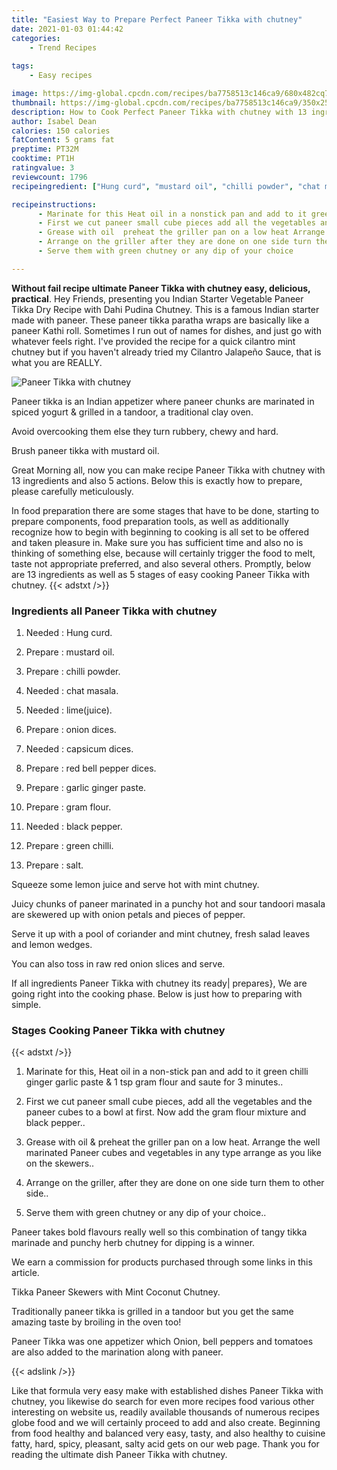 ```yaml
---
title: "Easiest Way to Prepare Perfect Paneer Tikka with chutney"
date: 2021-01-03 01:44:42
categories:
    - Trend Recipes
    
tags:
    - Easy recipes

image: https://img-global.cpcdn.com/recipes/ba7758513c146ca9/680x482cq70/paneer-tikka-with-chutney-recipe-main-photo.jpg
thumbnail: https://img-global.cpcdn.com/recipes/ba7758513c146ca9/350x250cq70/paneer-tikka-with-chutney-recipe-main-photo.jpg
description: How to Cook Perfect Paneer Tikka with chutney with 13 ingredients and 5 stages of easy cooking.
author: Isabel Dean
calories: 150 calories
fatContent: 5 grams fat
preptime: PT32M
cooktime: PT1H
ratingvalue: 3
reviewcount: 1796
recipeingredient: ["Hung curd", "mustard oil", "chilli powder", "chat masala", "limejuice", "onion dices", "capsicum dices", "red bell pepper dices", "garlic ginger paste", "gram flour", "black pepper", "green chilli", "salt"]

recipeinstructions: 
      - Marinate for this Heat oil in a nonstick pan and add to it green chilli ginger garlic paste  1 tsp gram flour and saute for 3 minutes 
      - First we cut paneer small cube pieces add all the vegetables and the paneer cubes to a bowl at first Now add the gram flour mixture and black pepper 
      - Grease with oil  preheat the griller pan on a low heat Arrange the well marinated Paneer cubes and vegetables in any type arrange as you like on the skewers 
      - Arrange on the griller after they are done on one side turn them to other side 
      - Serve them with green chutney or any dip of your choice

---
```




**Without fail recipe ultimate Paneer Tikka with chutney easy, delicious, practical**. Hey Friends, presenting you Indian Starter Vegetable Paneer Tikka Dry Recipe with Dahi Pudina Chutney. This is a famous Indian starter made with paneer. These paneer tikka paratha wraps are basically like a paneer Kathi roll. Sometimes I run out of names for dishes, and just go with whatever feels right. I&#39;ve provided the recipe for a quick cilantro mint chutney but if you haven&#39;t already tried my Cilantro Jalapeño Sauce, that is what you are REALLY.


![Paneer Tikka with chutney](https://img-global.cpcdn.com/recipes/ba7758513c146ca9/680x482cq70/paneer-tikka-with-chutney-recipe-main-photo.jpg "Paneer Tikka with chutney")



Paneer tikka is an Indian appetizer where paneer chunks are marinated in spiced yogurt &amp; grilled in a tandoor, a traditional clay oven.

Avoid overcooking them else they turn rubbery, chewy and hard.

Brush paneer tikka with mustard oil.


Great Morning all, now you can make recipe Paneer Tikka with chutney with 13 ingredients and also 5 actions. Below this is exactly how to prepare, please carefully meticulously.

In food preparation there are some stages that have to be done, starting to prepare components, food preparation tools, as well as additionally recognize how to begin with beginning to cooking is all set to be offered and taken pleasure in. Make sure you has sufficient time and also no is thinking of something else, because will certainly trigger the food to melt, taste not appropriate preferred, and also several others. Promptly, below are 13 ingredients as well as 5 stages of easy cooking Paneer Tikka with chutney.
{{< adstxt />}}

### Ingredients all Paneer Tikka with chutney


1. Needed  : Hung curd.

1. Prepare  : mustard oil.

1. Prepare  : chilli powder.

1. Needed  : chat masala.

1. Needed  : lime(juice).

1. Prepare  : onion dices.

1. Needed  : capsicum dices.

1. Prepare  : red bell pepper dices.

1. Prepare  : garlic ginger paste.

1. Prepare  : gram flour.

1. Needed  : black pepper.

1. Prepare  : green chilli.

1. Prepare  : salt.


Squeeze some lemon juice and serve hot with mint chutney.

Juicy chunks of paneer marinated in a punchy hot and sour tandoori masala are skewered up with onion petals and pieces of pepper.

Serve it up with a pool of coriander and mint chutney, fresh salad leaves and lemon wedges.

You can also toss in raw red onion slices and serve.


If all ingredients Paneer Tikka with chutney its ready| prepares}, We are going right into the cooking phase. Below is just how to preparing with simple.

### Stages Cooking Paneer Tikka with chutney

{{< adstxt />}}


1. Marinate for this, Heat oil in a non-stick pan and add to it green chilli ginger garlic paste &amp; 1 tsp gram flour and saute for 3 minutes..



1. First we cut paneer small cube pieces, add all the vegetables and the paneer cubes to a bowl at first. Now add the gram flour mixture and black pepper..



1. Grease with oil &amp; preheat the griller pan on a low heat. Arrange the well marinated Paneer cubes and vegetables in any type arrange as you like on the skewers..



1. Arrange on the griller, after they are done on one side turn them to other side..



1. Serve them with green chutney or any dip of your choice..




Paneer takes bold flavours really well so this combination of tangy tikka marinade and punchy herb chutney for dipping is a winner.

We earn a commission for products purchased through some links in this article.

Tikka Paneer Skewers with Mint Coconut Chutney.

Traditionally paneer tikka is grilled in a tandoor but you get the same amazing taste by broiling in the oven too!

Paneer Tikka was one appetizer which Onion, bell peppers and tomatoes are also added to the marination along with paneer.


{{< adslink />}}

Like that formula very easy make with established dishes Paneer Tikka with chutney, you likewise do search for even more recipes food various other interesting on website us, readily available thousands of numerous recipes globe food and we will certainly proceed to add and also create. Beginning from food healthy and balanced very easy, tasty, and also healthy to cuisine fatty, hard, spicy, pleasant, salty acid gets on our web page. Thank you for reading the ultimate dish Paneer Tikka with chutney.
